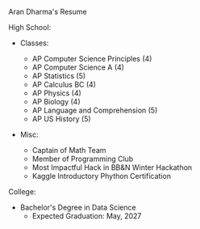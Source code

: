 Aran Dharma's Resume

High School:
 - Classes:
     - AP Computer Science Principles (4)
	 - AP Computer Science A (4)
	 - AP Statistics (5)
	 - AP Calculus BC (4)
	 - AP Physics (4)
	 - AP Biology (4)
	 - AP Language and Comprehension (5)
	 - AP US History (5)
	 
 - Misc:
     - Captain of Math Team
	 - Member of Programming Club
	 - Most Impactful Hack in BB&N Winter Hackathon
	 - Kaggle Introductory Phython Certification
	 
College:
 - Bachelor's Degree in Data Science
     - Expected Graduation: May, 2027